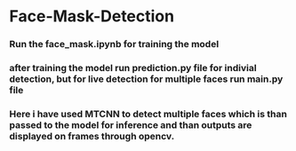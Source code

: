 # Face-Mask-Detection
### Run the **face_mask.ipynb** for training the model
### after training the model run **prediction.py** file for indivial detection, but for live detection for multiple faces run **main.py** file
### Here i have used MTCNN to detect multiple faces which is than passed to the model for inference and than outputs are displayed on frames through opencv.
